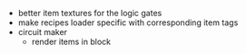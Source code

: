  - better item textures for the logic gates
 - make recipes loader specific with corresponding item tags
 - circuit maker
     - render items in block
